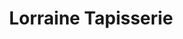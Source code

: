 ---
title: "Lorraine Tapisserie"
url: /dommartin-les-remiremont/lorraine-tapisserie/
shop: matériel informatique
---